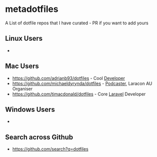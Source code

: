 # metadotfiles
A List of dotfile repos that I have curated - PR if you want to add yours

## Linux Users
+ 

## Mac Users
+ https://github.com/adrianb93/dotfiles - Cool [Developer](https://adrianbrown.co/)
+ https://github.com/michaeldyrynda/dotfiles - [Podcaster](https://dyrynda.com.au/), Laracon AU Organiser
+ https://github.com/timacdonald/dotfiles - Core [Laravel](https://laravel.com/) Developer



## Windows Users
+ 


## Search across Github
+ https://github.com/search?q=dotfiles
